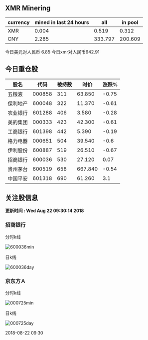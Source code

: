 ## XMR Minering

|currency|mined in last 24 hours|all|in pool|
|---|---|---|---|
|XMR|0.004|0.519|0.312|
|CNY|2.285|333.797|200.609|

今日美元对人民币 6.85	今日xmr对人民币642.91


## 今日重仓股 

|股名|代码|被持数|时价|涨跌%|
|---|---|---|---|---|
|五粮液|000858|311|63.850|-0.75|
|保利地产|600048|322|11.370|-0.61|
|农业银行|601288|406|3.580|-0.28|
|美的集团|000333|423|42.300|-0.61|
|工商银行|601398|442|5.390|-0.19|
|格力电器|000651|504|39.540|-0.6|
|伊利股份|600887|519|26.510|-0.67|
|招商银行|600036|530|27.120|0.07|
|贵州茅台|600519|658|667.840|-0.54|
|中国平安|601318|690|61.260|3.1|

## 关注股信息
**更新时间 : Wed Aug 22 09:30:14 2018**
### 招商银行 
分时k线

![600036min](http://image.sinajs.cn/newchart/min/n/sh600036.gif)

日k线

![600036day](http://image.sinajs.cn/newchart/daily/n/sh600036.gif)

### 京东方Ａ 
分时k线

![000725min](http://image.sinajs.cn/newchart/min/n/sz000725.gif)

日k线

![000725day](http://image.sinajs.cn/newchart/daily/n/sz000725.gif)

2018-08-22 09:30